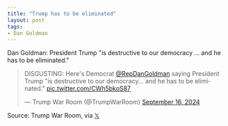 ```yaml
---
title: "Trump has to be eliminated"
layout: post
tags:
- Dan Goldman
---
```


Dan Goldman: President Trump "is destructive to our democracy ... and he has to be eliminated."

<blockquote class="twitter-tweet"><p lang="en" dir="ltr">DISGUSTING: Here&#39;s Democrat <a href="https://twitter.com/RepDanGoldman?ref_src=twsrc%5Etfw">@RepDanGoldman</a> saying President Trump "is destructive to our democracy... and he has to be eliminated." <a href="https://t.co/CWh5bkoS87">pic.twitter.com/CWh5bkoS87</a></p>&mdash; Trump War Room (@TrumpWarRoom) <a href="https://twitter.com/TrumpWarRoom/status/1835703930849767876?ref_src=twsrc%5Etfw">September 16, 2024</a></blockquote> <script async src="https://platform.twitter.com/widgets.js" charset="utf-8"></script>

Source: Trump War Room, via [𝕏](https://x.com)
